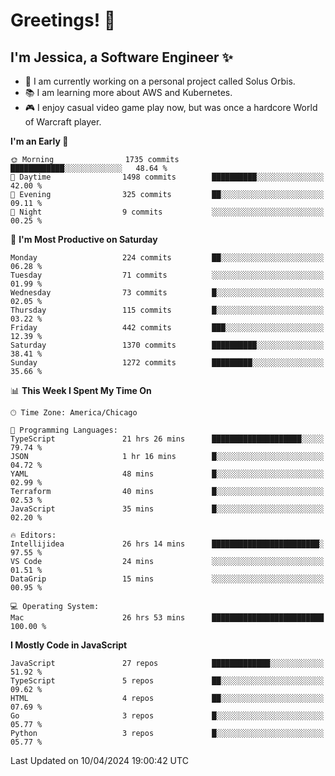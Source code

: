 # Greetings! 🧠

## I'm Jessica, a Software Engineer :sparkles:

- 🌟 I am currently working on a personal project called Solus Orbis.
- 📚 I am learning more about AWS and Kubernetes.
- 🎮 I enjoy casual video game play now, but was once a hardcore World of Warcraft player.

<!--START_SECTION:waka-->
**I'm an Early 🐤** 

```text
🌞 Morning                1735 commits        ████████████░░░░░░░░░░░░░   48.64 % 
🌆 Daytime                1498 commits        ██████████░░░░░░░░░░░░░░░   42.00 % 
🌃 Evening                325 commits         ██░░░░░░░░░░░░░░░░░░░░░░░   09.11 % 
🌙 Night                  9 commits           ░░░░░░░░░░░░░░░░░░░░░░░░░   00.25 % 
```
📅 **I'm Most Productive on Saturday** 

```text
Monday                   224 commits         ██░░░░░░░░░░░░░░░░░░░░░░░   06.28 % 
Tuesday                  71 commits          ░░░░░░░░░░░░░░░░░░░░░░░░░   01.99 % 
Wednesday                73 commits          █░░░░░░░░░░░░░░░░░░░░░░░░   02.05 % 
Thursday                 115 commits         █░░░░░░░░░░░░░░░░░░░░░░░░   03.22 % 
Friday                   442 commits         ███░░░░░░░░░░░░░░░░░░░░░░   12.39 % 
Saturday                 1370 commits        ██████████░░░░░░░░░░░░░░░   38.41 % 
Sunday                   1272 commits        █████████░░░░░░░░░░░░░░░░   35.66 % 
```


📊 **This Week I Spent My Time On** 

```text
🕑︎ Time Zone: America/Chicago

💬 Programming Languages: 
TypeScript               21 hrs 26 mins      ████████████████████░░░░░   79.74 % 
JSON                     1 hr 16 mins        █░░░░░░░░░░░░░░░░░░░░░░░░   04.72 % 
YAML                     48 mins             █░░░░░░░░░░░░░░░░░░░░░░░░   02.99 % 
Terraform                40 mins             █░░░░░░░░░░░░░░░░░░░░░░░░   02.53 % 
JavaScript               35 mins             █░░░░░░░░░░░░░░░░░░░░░░░░   02.20 % 

🔥 Editors: 
Intellijidea             26 hrs 14 mins      ████████████████████████░   97.55 % 
VS Code                  24 mins             ░░░░░░░░░░░░░░░░░░░░░░░░░   01.51 % 
DataGrip                 15 mins             ░░░░░░░░░░░░░░░░░░░░░░░░░   00.95 % 

💻 Operating System: 
Mac                      26 hrs 53 mins      █████████████████████████   100.00 % 
```

**I Mostly Code in JavaScript** 

```text
JavaScript               27 repos            █████████████░░░░░░░░░░░░   51.92 % 
TypeScript               5 repos             ██░░░░░░░░░░░░░░░░░░░░░░░   09.62 % 
HTML                     4 repos             ██░░░░░░░░░░░░░░░░░░░░░░░   07.69 % 
Go                       3 repos             █░░░░░░░░░░░░░░░░░░░░░░░░   05.77 % 
Python                   3 repos             █░░░░░░░░░░░░░░░░░░░░░░░░   05.77 % 
```




 Last Updated on 10/04/2024 19:00:42 UTC
<!--END_SECTION:waka-->

<!--
**jessikuh/jessikuh** is a ✨ _special_ ✨ repository because its `README.md` (this file) appears on your GitHub profile.

Here are some ideas to get you started:

- 🔭 I’m currently working on ...
- 🌱 I’m currently learning ...
- 👯 I’m looking to collaborate on ...
- 🤔 I’m looking for help with ...
- 💬 Ask me about ...
- 📫 How to reach me: ...
- 😄 Pronouns: ...
- ⚡ Fun fact: ...
-->
